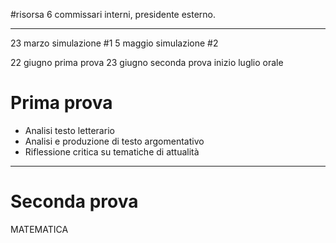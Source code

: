 #risorsa 
6 commissari interni, presidente esterno. 
___
23 marzo simulazione #1
5 maggio simulazione #2

22 giugno prima prova 
23 giugno seconda prova 
inizio luglio orale

# Prima prova
- Analisi testo letterario 
- Analisi e produzione di testo argomentativo 
- Riflessione critica su tematiche di attualità
___
# Seconda prova
MATEMATICA